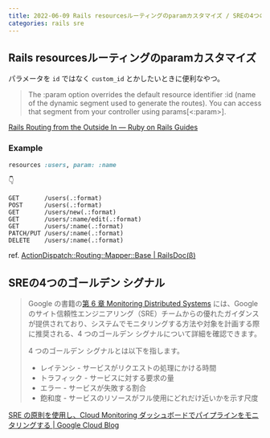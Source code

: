 ```yaml
---
title: 2022-06-09 Rails resourcesルーティングのparamカスタマイズ / SREの4つのゴールデン シグナル
categories: rails sre
---
```


## Rails resourcesルーティングのparamカスタマイズ

パラメータを `id` ではなく `custom_id` とかしたいときに便利なやつ。

> The :param option overrides the default resource identifier :id (name of the dynamic segment used to generate the routes). You can access that segment from your controller using params[<:param>].

[Rails Routing from the Outside In — Ruby on Rails Guides](https://guides.rubyonrails.org/routing.html)

### Example

```rb
resources :users, param: :name
```

👇

```
GET       /users(.:format)
POST      /users(.:format)
GET       /users/new(.:format)
GET       /users/:name/edit(.:format)
GET       /users/:name(.:format)
PATCH/PUT /users/:name(.:format)
DELETE    /users/:name(.:format)
```

ref. [ActionDispatch::Routing::Mapper::Base \| RailsDoc(β)](https://railsdoc.github.io/6.1/classes/ActionDispatch/Routing/Mapper/Base.html#method-i-match-label-Options)

## SREの4つのゴールデン シグナル

> Google の書籍の[第 6 章 Monitoring Distributed Systems](https://sre.google/sre-book/monitoring-distributed-systems/) には、Google のサイト信頼性エンジニアリング（SRE）チームからの優れたガイダンスが提供されており、システムでモニタリングする方法や対象を計画する際に推奨される、4 つのゴールデン シグナルについて詳細を確認できます。 
>
> 4 つのゴールデン シグナルとは以下を指します。
> 
> - レイテンシ - サービスがリクエストの処理にかける時間
> - トラフィック - サービスに対する要求の量
> - エラー - サービスが失敗する割合
> - 飽和度 - サービスのリソースがフル使用にどれだけ近いかを示す尺度

[SRE の原則を使用し、Cloud Monitoring ダッシュボードでパイプラインをモニタリングする \| Google Cloud Blog](https://cloud.google.com/blog/ja/products/management-tools/the-right-metrics-to-monitor-cloud-data-pipelines)
